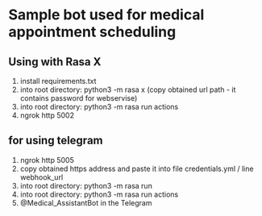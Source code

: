 # Sample bot used for medical appointment scheduling

## Using with Rasa X

1. install requirements.txt
2. into root directory: python3 -m rasa x (copy obtained url path - it contains password for webservise)
3. into root directory: python3 -m rasa run actions
4. ngrok http 5002


## for using telegram
1. ngrok http 5005
2. copy obtained https address and paste it into file credentials.yml / line webhook_url
3. into root directory: python3 -m rasa run
4. into root directory: python3 -m rasa run actions
5. @Medical_AssistantBot in the Telegram 